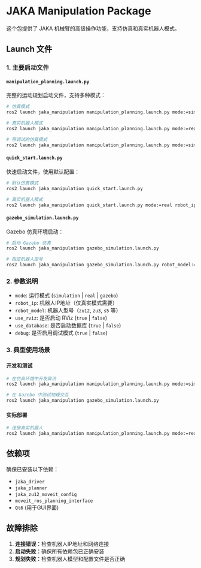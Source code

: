# JAKA Manipulation Package

这个包提供了 JAKA 机械臂的高级操作功能，支持仿真和真实机器人模式。

## Launch 文件

### 1. 主要启动文件

#### `manipulation_planning.launch.py`
完整的运动规划启动文件，支持多种模式：

```bash
# 仿真模式
ros2 launch jaka_manipulation manipulation_planning.launch.py mode:=simulation

# 真实机器人模式
ros2 launch jaka_manipulation manipulation_planning.launch.py mode:=real robot_ip:=192.168.1.100

# 带调试的仿真模式
ros2 launch jaka_manipulation manipulation_planning.launch.py mode:=simulation debug:=true
```

#### `quick_start.launch.py`
快速启动文件，使用默认配置：

```bash
# 默认仿真模式
ros2 launch jaka_manipulation quick_start.launch.py

# 真实机器人模式
ros2 launch jaka_manipulation quick_start.launch.py mode:=real robot_ip:=192.168.1.100
```

#### `gazebo_simulation.launch.py`
Gazebo 仿真环境启动：

```bash
# 启动 Gazebo 仿真
ros2 launch jaka_manipulation gazebo_simulation.launch.py

# 指定机器人型号
ros2 launch jaka_manipulation gazebo_simulation.launch.py robot_model:=zu12
```

### 2. 参数说明

- `mode`: 运行模式 (`simulation` | `real` | `gazebo`)
- `robot_ip`: 机器人IP地址（仅真实模式需要）
- `robot_model`: 机器人型号（`zu12`, `zu3`, `s5` 等）
- `use_rviz`: 是否启动 RViz (`true` | `false`)
- `use_database`: 是否启动数据库 (`true` | `false`)
- `debug`: 是否启用调试模式 (`true` | `false`)

### 3. 典型使用场景

#### 开发和测试
```bash
# 在仿真环境中开发算法
ros2 launch jaka_manipulation manipulation_planning.launch.py mode:=simulation use_rviz:=true

# 在 Gazebo 中测试物理交互
ros2 launch jaka_manipulation gazebo_simulation.launch.py
```

#### 实际部署
```bash
# 连接真实机器人
ros2 launch jaka_manipulation manipulation_planning.launch.py mode:=real robot_ip:=<实际IP>
```

## 依赖项

确保已安装以下依赖：
- `jaka_driver`
- `jaka_planner`
- `jaka_zu12_moveit_config`
- `moveit_ros_planning_interface`
- `Qt6` (用于GUI界面)

## 故障排除

1. **连接错误**：检查机器人IP地址和网络连接
2. **启动失败**：确保所有依赖包已正确安装
3. **规划失败**：检查机器人模型和配置文件是否正确 